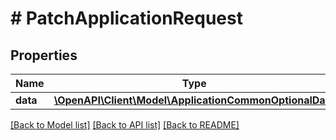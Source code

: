 # # PatchApplicationRequest

## Properties

Name | Type | Description | Notes
------------ | ------------- | ------------- | -------------
**data** | [**\OpenAPI\Client\Model\ApplicationCommonOptionalData**](ApplicationCommonOptionalData.md) |  |

[[Back to Model list]](../../README.md#models) [[Back to API list]](../../README.md#endpoints) [[Back to README]](../../README.md)
